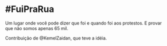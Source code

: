 #FuiPraRua
===========

Um lugar onde você pode dizer que foi e quando foi aos protestos. E provar que não somos apenas 65 mil.

Contribuição de @KemelZaidan, que teve a idéia.
